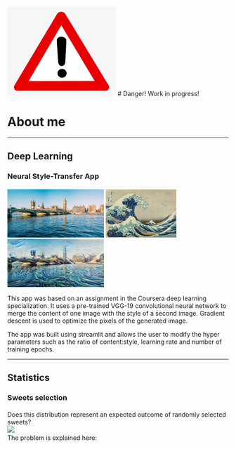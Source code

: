 <img src="images/danger.png">
# Danger! Work in progress!

# About me

***
## Deep Learning
### Neural Style-Transfer App
#### [<Github repository>](https://github.com/stuarthaze/StyleTransferApp)

<img src="images/BigBen.jpg" height="110">  <img src="images/The_Great_Wave_off_Kanagawa.jpg" height="110"> <img src="images/StyleMerged_BB_Wave.jpeg" height="110"> 

This app was based on an assignment in the Coursera deep learning specialization. It uses a pre-trained VGG-19 convolutional neural network to merge the content of one image with the style of a second image. Gradient descent is used to optimize the pixels of the generated image. 

The app was built using streamlit and allows the user to modify the hyper parameters such as the ratio of content:style, learning rate and number of training epochs.
 
***
## Statistics
### Sweets selection
#### [<Project page>](https://stuarthaze.github.io/Quality_Street)
Does this distribution represent an expected outcome of randomly selected sweets?  
<img src="../Quality_Street/Sweet_selection.jpg" width="250">  
The problem is explained here: 
